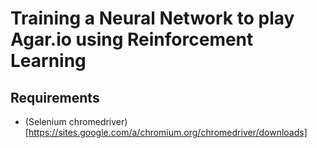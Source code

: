 # Training a Neural Network to play Agar.io using Reinforcement Learning

## Requirements
* (Selenium chromedriver)[https://sites.google.com/a/chromium.org/chromedriver/downloads]

